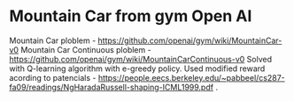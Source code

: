 # Mountain Car from gym Open AI

Mountain Car ploblem - https://github.com/openai/gym/wiki/MountainCar-v0
Mountain Car Continuous ploblem - https://github.com/openai/gym/wiki/MountainCarContinuous-v0
Solved with Q-learning algorithm with e-greedy policy. 
Used modified reward acording to patencials - https://people.eecs.berkeley.edu/~pabbeel/cs287-fa09/readings/NgHaradaRussell-shaping-ICML1999.pdf .
